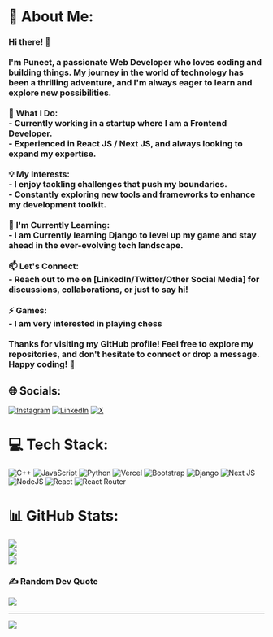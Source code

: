 # 💫 About Me:
### Hi there! 👋<br><br>I'm Puneet, a passionate Web Developer who loves coding and building things. My journey in the world of technology has been a thrilling adventure, and I'm always eager to learn and explore new possibilities.<br><br>🚀 **What I Do:**<br>- Currently working in a startup where I am a Frontend Developer.<br>- Experienced in React JS / Next JS, and always looking to expand my expertise.<br><br>💡 **My Interests:**<br>- I enjoy tackling challenges that push my boundaries.<br>- Constantly exploring new tools and frameworks to enhance my development toolkit.<br><br>🌱 **I'm Currently Learning:**<br>-  I am Currently learning Django to level up my game and stay ahead in the ever-evolving tech landscape.<br><br>📫 **Let's Connect:**<br>- Reach out to me on [LinkedIn/Twitter/Other Social Media] for discussions, collaborations, or just to say hi!<br><br>⚡ **Games:**<br>- I am very interested in playing chess<br><br>Thanks for visiting my GitHub profile! Feel free to explore my repositories, and don't hesitate to connect or drop a message. Happy coding! 🚀<br>


## 🌐 Socials:
[![Instagram](https://img.shields.io/badge/Instagram-%23E4405F.svg?logo=Instagram&logoColor=white)](https://instagram.com/puneet_verma_x) [![LinkedIn](https://img.shields.io/badge/LinkedIn-%230077B5.svg?logo=linkedin&logoColor=white)](https://linkedin.com/in/puneet-verma-933742235) [![X](https://img.shields.io/badge/X-black.svg?logo=X&logoColor=white)](https://x.com/is_puneet20756) 

# 💻 Tech Stack:
![C++](https://img.shields.io/badge/c++-%2300599C.svg?style=for-the-badge&logo=c%2B%2B&logoColor=white) ![JavaScript](https://img.shields.io/badge/javascript-%23323330.svg?style=for-the-badge&logo=javascript&logoColor=%23F7DF1E) ![Python](https://img.shields.io/badge/python-3670A0?style=for-the-badge&logo=python&logoColor=ffdd54) ![Vercel](https://img.shields.io/badge/vercel-%23000000.svg?style=for-the-badge&logo=vercel&logoColor=white) ![Bootstrap](https://img.shields.io/badge/bootstrap-%238511FA.svg?style=for-the-badge&logo=bootstrap&logoColor=white) ![Django](https://img.shields.io/badge/django-%23092E20.svg?style=for-the-badge&logo=django&logoColor=white) ![Next JS](https://img.shields.io/badge/Next-black?style=for-the-badge&logo=next.js&logoColor=white) ![NodeJS](https://img.shields.io/badge/node.js-6DA55F?style=for-the-badge&logo=node.js&logoColor=white) ![React](https://img.shields.io/badge/react-%2320232a.svg?style=for-the-badge&logo=react&logoColor=%2361DAFB) ![React Router](https://img.shields.io/badge/React_Router-CA4245?style=for-the-badge&logo=react-router&logoColor=white)
# 📊 GitHub Stats:
![](https://github-readme-stats.vercel.app/api?username=Puneet95-max&theme=blueberry&hide_border=false&include_all_commits=true&count_private=true)<br/>
![](https://github-readme-streak-stats.herokuapp.com/?user=Puneet95-max&theme=blueberry&hide_border=false)<br/>
![](https://github-readme-stats.vercel.app/api/top-langs/?username=Puneet95-max&theme=blueberry&hide_border=false&include_all_commits=true&count_private=true&layout=compact)

### ✍️ Random Dev Quote
![](https://quotes-github-readme.vercel.app/api?type=horizontal&theme=tokyonight)

---
[![](https://visitcount.itsvg.in/api?id=Puneet95-max&icon=7&color=6)](https://visitcount.itsvg.in)

<!-- Proudly created with GPRM ( https://gprm.itsvg.in ) -->
